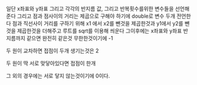 일단 x좌표와 y좌표 그리고 각각의 반지름 값, 그리고 반복횟수를위한 변수들을 선언해준다
그리고 점과 점사이의 거리는 제곱으로 구해야 하기에 double로 변수 두개 전언한다
점과 직선사이 거리를 구하기 위해 x1 에서 x2를 뺀것을 제곱한것과 y1에서 y2를 뺀것을 제곱한것을 더해주고 루트를 sqrt를 이용해 씌운다
그이후에는 x좌표와 y좌표 반지름까지 같으면 완전히 같은것 무한한것이기에 -1

두 원이 교차하면 접점이 두개 생기는것은 2

두 원이 딱 서로 맞닿아있다면 접점이 한개

그 외의 경우에는 서로 닿지 않는것이기에 0이다.